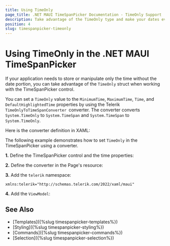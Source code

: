 ```yaml
---
title: Using TimeOnly
page_title: .NET MAUI TimeSpanPicker Documentation - TimeOnly Support
description: Take advantage of the TimeOnly type and make your dates even better when working with the Telerik UI for .NET MAUI TimeSpanPicker.
position: 4
slug: timespanpicker-timeonly
---
```


# Using TimeOnly in the .NET MAUI TimeSpanPicker

If your application needs to store or manipulate only the time without the date portion, you can take advantage of the `TimeOnly` struct when working with the TimeSpanPicker control.

You can set a `TimeOnly` value to the `MinimumTime`, `MaximumTime`, `Time`, and `DefaultHighlightedTime` properties by using the Telerik `TimeOnlyToTimeSpanConverter `converter. The converter converts `System.TimeOnly` to `System.TimeSpan` and `System.TimeSpan` to `System.TimeOnly`.

Here is the converter definition in XAML:

<snippet id='timepicker-timeonly-to-timespanconverter' />

The following example demonstrates how to set `TimeOnly` in the TimeSpanPicker using a converter.

**1.** Define the TimeSpanPicker control and the time properties:

<snippet id='timespanpicker-timeonly-support' />

**2.** Define the converter in the Page's resource:

<snippet id='timepicker-timeonly-to-timespanconverter' />

**3.** Add the `telerik` namespace:

 ```XAML
xmlns:telerik="http://schemas.telerik.com/2022/xaml/maui"
 ```

 **4.** Add the `ViewModel`:

 <snippet id='timepicker-timeonly-viewmodell' />

## See Also

- [Templates]({%slug timespanpicker-templates%})
- [Styling]({%slug timespanpicker-styling%})
- [Commands]({%slug timespanpicker-commands%})
- [Selection]({%slug timespanpicker-selection%})

